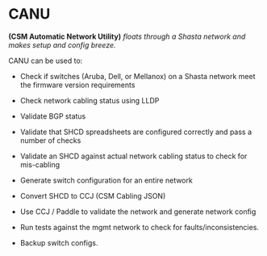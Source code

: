 # CANU

**(CSM Automatic Network Utility)** _floats through a Shasta network and makes setup and config breeze._

CANU can be used to:


* Check if switches (Aruba, Dell, or Mellanox) on a Shasta network meet the firmware version requirements


* Check network cabling status using LLDP


* Validate BGP status


* Validate that SHCD spreadsheets are configured correctly and pass a number of checks


* Validate an SHCD against actual network cabling status to check for mis-cabling


* Generate switch configuration for an entire network


* Convert SHCD to CCJ (CSM Cabling JSON)


* Use CCJ / Paddle to validate the network and generate network config


* Run tests against the mgmt network to check for faults/inconsistencies.


* Backup switch configs.
